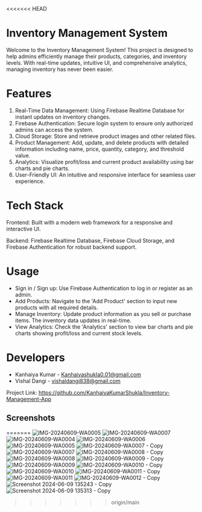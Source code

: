 <<<<<<< HEAD

# Inventory Management System
Welcome to the Inventory Management System! This project is designed to help admins efficiently manage their products, categories, and inventory levels. With real-time updates, intuitive UI, and comprehensive analytics, managing inventory has never been easier.

# Features
1. Real-Time Data Management: Using Firebase Realtime Database for instant updates on inventory changes.
2. Firebase Authentication: Secure login system to ensure only authorized admins can access the system.
3. Cloud Storage: Store and retrieve product images and other related files.
4. Product Management: Add, update, and delete products with detailed information including name, price, quantity, category, and threshold value.
5. Analytics: Visualize profit/loss and current product availability using bar charts and pie charts.
6. User-Friendly UI: An intuitive and responsive interface for seamless user experience.
# Tech Stack
Frontend: Built with a modern web framework for a responsive and interactive UI.

Backend: Firebase Realtime Database, Firebase Cloud Storage, and Firebase Authentication for robust backend support.

# Usage
* Sign in / Sign up: Use Firebase Authentication to log in or register as an admin.
* Add Products: Navigate to the 'Add Product' section to input new products with all required details.
* Manage Inventory: Update product information as you sell or purchase items. The inventory data updates in real-time.
* View Analytics: Check the 'Analytics' section to view bar charts and pie charts showing profit/loss and current stock levels.

# Developers
* Kanhaiya Kumar - Kanhaiyashukla0.01@gmail.com
* Vishal Dangi - vishaldangi838@gmail.com

Project Link: https://github.com/KanhaiyaKumarShukla/Inventory-Management-App





## Screenshots


=======
![IMG-20240609-WA0005](https://github.com/KanhaiyaKumarShukla/Inventory-Management-App/assets/148223010/2d6c3be8-17b8-4b51-abb6-1ab59bb81720)
![IMG-20240609-WA0007](https://github.com/KanhaiyaKumarShukla/Inventory-Management-App/assets/148223010/9e181a90-23fc-430c-bccd-cb699f2d2d76)
![IMG-20240609-WA0004](https://github.com/KanhaiyaKumarShukla/Inventory-Management-App/assets/148223010/82abe69c-62d0-4b3e-8dd5-5098f205b540)
![IMG-20240609-WA0006](https://github.com/KanhaiyaKumarShukla/Inventory-Management-App/assets/148223010/7ea5ac27-bfcc-4f37-8bd7-712ab5946a72)
![IMG-20240609-WA0005](https://github.com/KanhaiyaKumarShukla/Inventory-Management-App/assets/148223010/9964b8ec-5fd7-43f0-8851-45ea25e83cd7)
![IMG-20240609-WA0007 - Copy](https://github.com/KanhaiyaKumarShukla/Inventory-Management-App/assets/148223010/fc5d69ed-6600-4452-8143-2887444d326a)
![IMG-20240609-WA0007](https://github.com/KanhaiyaKumarShukla/Inventory-Management-App/assets/148223010/f1a6e4d1-69d6-442c-9e08-37b1f6eeb607)
![IMG-20240609-WA0008 - Copy](https://github.com/KanhaiyaKumarShukla/Inventory-Management-App/assets/148223010/5a41d048-c36b-482d-9c5d-3fcba3c71311)
![IMG-20240609-WA0008](https://github.com/KanhaiyaKumarShukla/Inventory-Management-App/assets/148223010/e9f7a82c-9280-4230-8855-3fd1b715beb7)
![IMG-20240609-WA0009 - Copy](https://github.com/KanhaiyaKumarShukla/Inventory-Management-App/assets/148223010/42035930-8a5f-4fd2-95d1-da42272ea9e4)
![IMG-20240609-WA0009](https://github.com/KanhaiyaKumarShukla/Inventory-Management-App/assets/148223010/527f0924-c2c2-4ae5-ad0a-af45fc484772)
![IMG-20240609-WA0010 - Copy](https://github.com/KanhaiyaKumarShukla/Inventory-Management-App/assets/148223010/090af06a-ca03-4428-9a5e-6543f8e9f11a)
![IMG-20240609-WA0010](https://github.com/KanhaiyaKumarShukla/Inventory-Management-App/assets/148223010/63dec887-063e-4327-b39d-095ba037fdcf)
![IMG-20240609-WA0011 - Copy](https://github.com/KanhaiyaKumarShukla/Inventory-Management-App/assets/148223010/6a0e1bbf-6b25-436e-9d6d-a7b5b0bcac5e)
![IMG-20240609-WA0011](https://github.com/KanhaiyaKumarShukla/Inventory-Management-App/assets/148223010/13f1d431-d7da-4c00-8c65-6b0bec8a4d49)
![IMG-20240609-WA0012 - Copy](https://github.com/KanhaiyaKumarShukla/Inventory-Management-App/assets/148223010/4b146ea7-65d1-4a2d-8007-f85676ea72a5)
![Screenshot 2024-06-09 135243 - Copy](https://github.com/KanhaiyaKumarShukla/Inventory-Management-App/assets/148223010/590c1142-9f1c-4a79-80df-c9835143b296)
![Screenshot 2024-06-09 135313 - Copy](https://github.com/KanhaiyaKumarShukla/Inventory-Management-App/assets/148223010/14619c8c-2c3a-4436-8e84-0a56d2bb2f0e)
>>>>>>> origin/main
